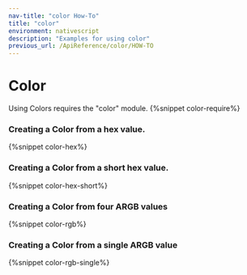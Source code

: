 ```yaml
---
nav-title: "color How-To"
title: "color"
environment: nativescript
description: "Examples for using color"
previous_url: /ApiReference/color/HOW-TO
---
```

# Color
Using Colors requires the "color" module.
{%snippet color-require%}

### Creating a Color from a hex value.
{%snippet color-hex%}

### Creating a Color from a short hex value.
{%snippet color-hex-short%}

### Creating a Color from four ARGB values
{%snippet color-rgb%}

### Creating a Color from a single ARGB value
{%snippet color-rgb-single%}
